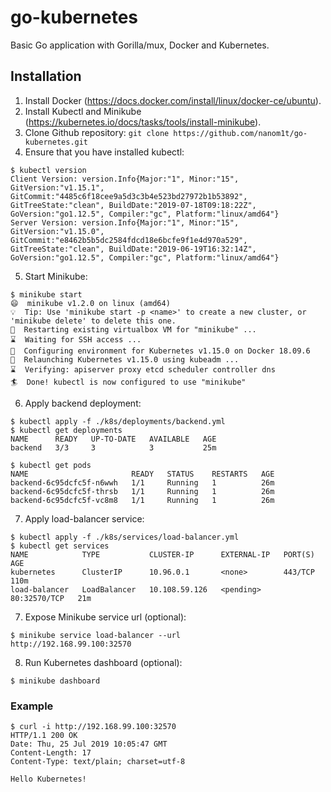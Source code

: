 # go-kubernetes
Basic Go application with Gorilla/mux, Docker and Kubernetes.

## Installation
1. Install Docker (https://docs.docker.com/install/linux/docker-ce/ubuntu).
2. Install Kubectl and Minikube (https://kubernetes.io/docs/tasks/tools/install-minikube).
3. Clone Github repository: `git clone https://github.com/nanom1t/go-kubernetes.git`
4. Ensure that you have installed kubectl:
```
$ kubectl version
Client Version: version.Info{Major:"1", Minor:"15", GitVersion:"v1.15.1", GitCommit:"4485c6f18cee9a5d3c3b4e523bd27972b1b53892", GitTreeState:"clean", BuildDate:"2019-07-18T09:18:22Z", GoVersion:"go1.12.5", Compiler:"gc", Platform:"linux/amd64"}
Server Version: version.Info{Major:"1", Minor:"15", GitVersion:"v1.15.0", GitCommit:"e8462b5b5dc2584fdcd18e6bcfe9f1e4d970a529", GitTreeState:"clean", BuildDate:"2019-06-19T16:32:14Z", GoVersion:"go1.12.5", Compiler:"gc", Platform:"linux/amd64"}
```
5. Start Minikube: 
```
$ minikube start
😄  minikube v1.2.0 on linux (amd64)
💡  Tip: Use 'minikube start -p <name>' to create a new cluster, or 'minikube delete' to delete this one.
🔄  Restarting existing virtualbox VM for "minikube" ...
⌛  Waiting for SSH access ...
🐳  Configuring environment for Kubernetes v1.15.0 on Docker 18.09.6
🔄  Relaunching Kubernetes v1.15.0 using kubeadm ... 
⌛  Verifying: apiserver proxy etcd scheduler controller dns
🏄  Done! kubectl is now configured to use "minikube"
```
6. Apply backend deployment:
```
$ kubectl apply -f ./k8s/deployments/backend.yml
$ kubectl get deployments
NAME      READY   UP-TO-DATE   AVAILABLE   AGE
backend   3/3     3            3           25m

$ kubectl get pods
NAME                       READY   STATUS    RESTARTS   AGE
backend-6c95dcfc5f-n6wwh   1/1     Running   1          26m
backend-6c95dcfc5f-thrsb   1/1     Running   1          26m
backend-6c95dcfc5f-vc8m8   1/1     Running   1          26m
```
7. Apply load-balancer service:
```
$ kubectl apply -f ./k8s/services/load-balancer.yml
$ kubectl get services
NAME            TYPE           CLUSTER-IP      EXTERNAL-IP   PORT(S)        AGE
kubernetes      ClusterIP      10.96.0.1       <none>        443/TCP        110m
load-balancer   LoadBalancer   10.108.59.126   <pending>     80:32570/TCP   21m
```
7. Expose Minikube service url (optional):
```
$ minikube service load-balancer --url
http://192.168.99.100:32570
```
8. Run Kubernetes dashboard (optional):
```
$ minikube dashboard
```

### Example
```
$ curl -i http://192.168.99.100:32570
HTTP/1.1 200 OK
Date: Thu, 25 Jul 2019 10:05:47 GMT
Content-Length: 17
Content-Type: text/plain; charset=utf-8

Hello Kubernetes!
```
